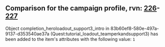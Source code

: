 ## Comparison for the campaign profile, rvn: [226](https://github.com/PRO100KatYT/FortniteProfileRevisions/tree/main/profiles/campaign/226%20campaign.json)-[227](https://github.com/PRO100KatYT/FortniteProfileRevisions/tree/main/profiles/campaign/227%20campaign.json)

Object completion_heroloadout_support3_intro in 83b60ef8-580e-497a-9137-d353540ae37a (Quest:tutorial_loadout_teamperkandsupport3) has been added to the item's attributes with the following value: `1`
<br><br>

